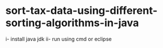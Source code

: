 # sort-tax-data-using-different-sorting-algorithms-in-java
i- install java jdk ii- run using cmd or eclipse
